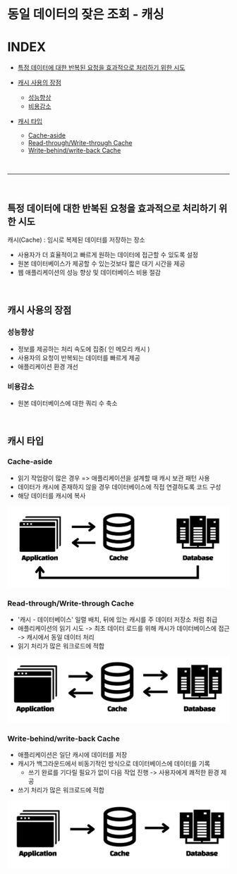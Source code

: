 # 동일 데이터의 잦은 조회 - 캐싱 
# INDEX
- [특정 데이터에 대한 반복된 요청을 효과적으로 처리하기 위한 시도](#특정-데이터에-대한-반복된-요청을-효과적으로-처리하기-위한-시도)
- [캐시 사용의 장점](#캐시-사용의-장점)
    - [성능향상](#성능향상)
    - [비용감소](#비용감소)

- [캐시 타입](#캐시-타입)
    - [Cache-aside](#cache-aside)
    - [Read-through/Write-through Cache](#read-throughwrite-through-cache)
    - [Write-behind/write-back Cache](#write-behindwrite-back-cache)


<br>

---

<br>

## 특정 데이터에 대한 반복된 요청을 효과적으로 처리하기 위한 시도
캐시(Cache) : 임시로 복제된 데이터를 저장하는 장소
- 사용자가 더 효율적이고 빠르게 원하는 데이터에 접근할 수 있도록 설정
- 원본 데이터베이스가 제공할 수 있는것보다 짧은 대기 시간을 제공
- 웹 애플리케이션의 성능 향상 및 데이터베이스 비용 절감

<br>

## 캐시 사용의 장점
### 성능향상
- 정보를 제공하는 처리 속도에 집중( 인 메모리 캐시 )
- 사용자의 요청이 반복되는 데이터를 빠르게 제공 
- 애플리케이션 환경 개선

### 비용감소
- 원본 데이터베이스에 대한 쿼리 수 축소

<br>

## 캐시 타입
### Cache-aside
- 읽기 작업량이 많은 경우 => 애플리케이션을 설계할 때 캐시 보관 패턴 사용
- 데이터가 캐시에 존재하지 않을 경우 데이터베이스에 직접 연결하도록 코드 구성
- 해당 데이터를 캐시에 복사  

![1](./assets/1.png)  

### Read-through/Write-through Cache  

- '캐시 - 데이터베이스' 일렬 배치, 뒤에 있는 캐시를 주 데이터 저장소 처럼 취급
- 애플리케이션의 읽기 시도 -> 최초 데이터 로드를 위해 캐시가 데이터베이스에 접근 -> 캐시에서 동일 데이터 처리
- 읽기 처리가 많은 워크로드에 적합

![2](./assets/2.png)  

### Write-behind/write-back Cache  

- 애플리케이션은 일단 캐시에 데이터를 저장
- 캐시가 백그라운드에서 비동기적인 방식으로 데이터베이스에 데이터를 기록
    - 쓰기 완료를 기다릴 필요가 없이 다음 작업 진행 -> 사용자에게 쾌적한 환경 제공 
- 쓰기 처리가 많은 워크로드에 적합


![3](./assets/3.png)
